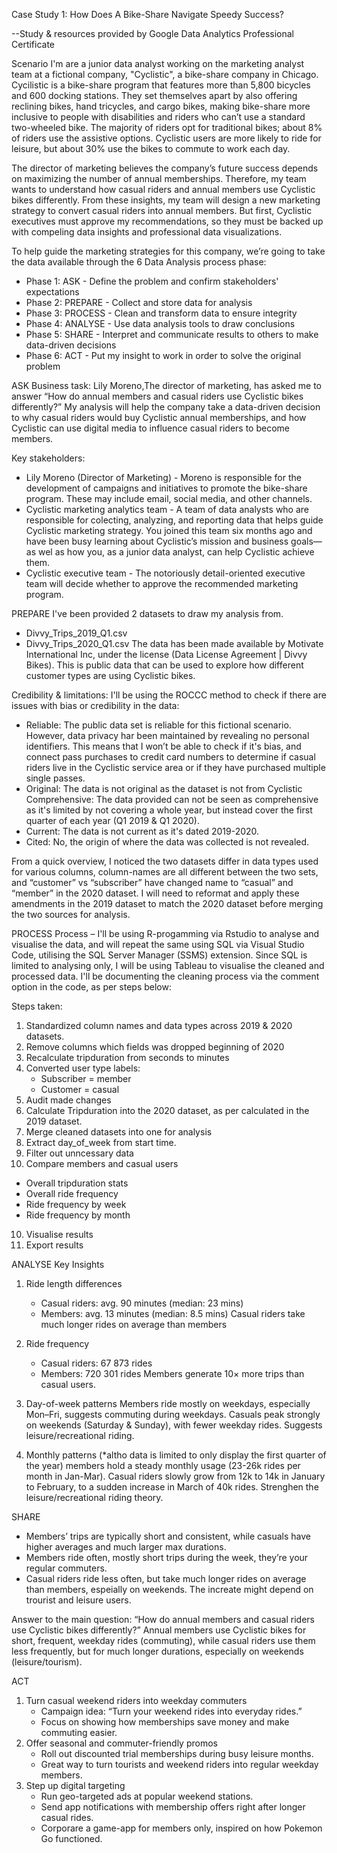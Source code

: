 Case Study 1: How Does A Bike-Share Navigate Speedy Success?

--Study & resources provided by Google Data Analytics Professional Certificate

Scenario 
I'm are a junior data analyst working on the marketing analyst team at a fictional company, "Cyclistic", a bike-share company in Chicago. Cycilistic is a bike-share program that features more than 5,800 bicycles and 600 docking stations. They set themselves apart by also offering reclining bikes, hand tricycles, and cargo bikes, making bike-share more inclusive to people with disabilities and riders who can’t use a standard two-wheeled bike. The majority of riders opt for traditional bikes; about 8% of riders use the assistive options. Cyclistic users are more likely to ride for leisure, but about 30% use the bikes to commute to work each day. 

The director of marketing believes the company’s future success depends on maximizing the number of annual memberships. Therefore, my team wants to understand how casual riders and annual members use Cyclistic bikes differently. From these insights, my team will design a new marketing strategy to convert casual riders into annual members. But first, Cyclistic executives must approve my recommendations, so they must be backed up with compeling data insights and professional data visualizations. 

To help guide the marketing strategies for this company, we’re going to take the data available through the 6 Data Analysis process phase:

- Phase 1: ASK - Define the problem and confirm stakeholders' expectations
- Phase 2: PREPARE - Collect and store data for analysis
- Phase 3: PROCESS - Clean and transform data to ensure integrity
- Phase 4: ANALYSE - Use data analysis tools to draw conclusions
- Phase 5: SHARE - Interpret and communicate results to others to make data-driven decisions
- Phase 6: ACT - Put my insight to work in order to solve the original problem

ASK
Business task:
Lily Moreno,The director of marketing, has asked me to answer “How do annual members and casual riders use Cyclistic bikes differently?”
My analysis will help the company take a data-driven decision to why casual riders would buy Cyclistic annual memberships, and how Cyclistic can use digital media to influence casual riders to become members.

Key stakeholders:
- Lily Moreno (Director of Marketing) - Moreno is responsible for the development of campaigns and initiatives to promote the bike-share program. These may include email, social media, and other channels. 
- Cyclistic marketing analytics team - A team of data analysts who are responsible for colecting, analyzing, and reporting data that helps guide Cyclistic marketing strategy. You joined this team six months ago and have been busy learning about Cyclistic’s mission and business goals—as wel as how you, as a junior data analyst, can help Cyclistic achieve them. 
- Cyclistic executive team - The notoriously detail-oriented executive team will decide whether to approve the recommended marketing program. 

PREPARE
I've been provided 2 datasets to draw my analysis from. 
- Divvy_Trips_2019_Q1.csv
- Divvy_Trips_2020_Q1.csv
The data has been made available by Motivate International Inc, under the license (Data License Agreement | Divvy Bikes). This is public data that can be used to explore how different customer types are using Cyclistic bikes.

Credibility & limitations:
I'll be using the ROCCC method to check if there are issues with bias or credibility in the data:
- Reliable: The public data set is reliable for this fictional scenario. However, data privacy har been maintained by revealing no personal identifiers. This means that I won’t be able to check if it's bias, and connect pass purchases to credit card numbers to determine if casual riders live in the Cyclistic service area or if they have purchased multiple single passes.
- Original:  The data is not original as the dataset is not from Cyclistic
Comprehensive:  The data provided can not be seen as comprehensive as it's limited by not covering a whole year, but instead cover the first quarter of each year (Q1 2019 & Q1 2020).
- Current: The data is not current as it's dated 2019-2020.
- Cited: No, the origin of where the data was collected is not revealed.

From a quick overview, I noticed the two datasets differ in data types used for various columns, column-names are all different between the two sets, and “customer” vs “subscriber” have changed name to “casual” and “member” in the 2020 dataset. I will need to reformat and apply these amendments in the 2019 dataset to match the 2020 dataset before merging the two sources for analysis.

PROCESS
Process – I'll be using R-progamming via Rstudio to analyse and visualise the data, and will repeat the same using SQL via Visual Studio Code, utilising the SQL Server Manager (SSMS) extension.
Since SQL is limited to analysing only, I will be using Tableau to visualise the cleaned and processed data. I'll be documenting the cleaning process via the comment option in the code, as per steps below:

Steps taken:
1. Standardized column names and data types across 2019 & 2020 datasets.
2. Remove columns which fields was dropped beginning of 2020
3. Recalculate tripduration from seconds to minutes
4. Converted user type labels:
   - Subscriber = member
   - Customer = casual
4. Audit made changes
5. Calculate Tripduration into the 2020 dataset, as per calculated in the 2019 dataset.
6. Merge cleaned datasets into one for analysis
7. Extract day_of_week from start time.
8. Filter out unncessary data 
9. Compare members and casual users
  - Overall tripduration stats
  - Overall ride frequency
  - Ride frequency by week
  - Ride frequency by month
10. Visualise results
11. Export results

ANALYSE
Key Insights
1. Ride length differences
   - Casual riders: avg. 90 minutes (median: 23 mins)
   - Members: avg. 13 minutes (median: 8.5 mins)
Casual riders take much longer rides on average than members

2. Ride frequency
   - Casual riders: 67 873 rides
   - Members: 720 301 rides
Members generate 10× more trips than casual users.
  
3. Day-of-week patterns
Members ride mostly on weekdays, especially Mon–Fri, suggests commuting during weekdays.
Casuals peak strongly on weekends (Saturday & Sunday), with fewer weekday rides. Suggests leisure/recreational riding.

4. Monthly patterns (*altho data is limited to only display the first quarter of the year)
members hold a steady monthly usage (23-26k rides per month in Jan-Mar).
Casual riders slowly grow from 12k to 14k in January to February, to a sudden increase in March of 40k rides. Strenghen the leisure/recreational riding theory.

SHARE
- Members’ trips are typically short and consistent, while casuals have higher averages and much larger max durations.
- Members ride often, mostly short trips during the week, they’re your regular commuters.
- Casual riders ride less often, but take much longer rides on average than members, espeially on weekends. The increate might depend on trourist and leisure users.

Answer to the main question: “How do annual members and casual riders use Cyclistic bikes differently?”
Annual members use Cyclistic bikes for short, frequent, weekday rides (commuting), while casual riders use them less frequently, but for much longer durations, especially on weekends (leisure/tourism). 

ACT
1. Turn casual weekend riders into weekday commuters
   - Campaign idea: “Turn your weekend rides into everyday rides.”
   - Focus on showing how memberships save money and make commuting easier.
2. Offer seasonal and commuter-friendly promos
   - Roll out discounted trial memberships during busy leisure months.
   - Great way to turn tourists and weekend riders into regular weekday members.
3. Step up digital targeting
   - Run geo-targeted ads at popular weekend stations.
   - Send app notifications with membership offers right after longer casual rides.
   - Corporare a game-app for members only, inspired on how Pokemon Go functioned.
